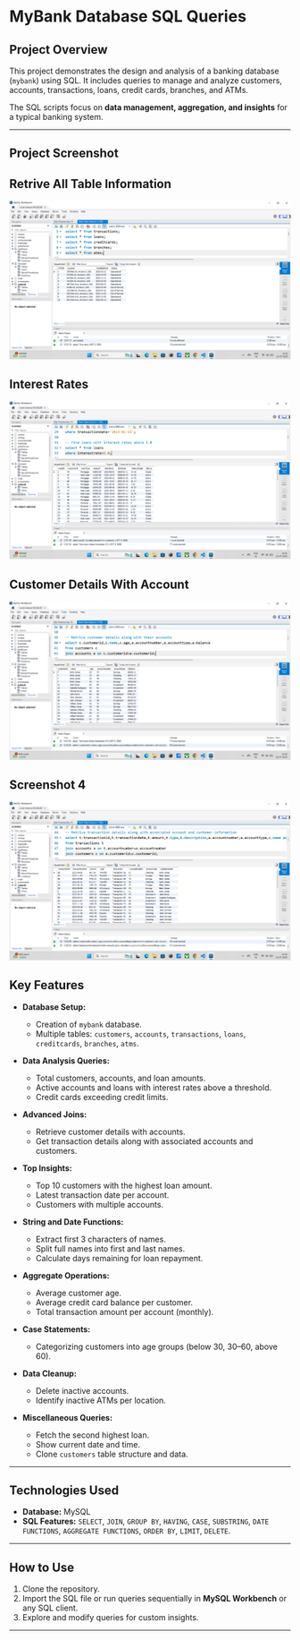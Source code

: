 # **MyBank Database SQL Queries**

## **Project Overview**

This project demonstrates the design and analysis of a banking database (`mybank`) using SQL. It includes queries to manage and analyze customers, accounts, transactions, loans, credit cards, branches, and ATMs.

The SQL scripts focus on **data management, aggregation, and insights** for a typical banking system.

---
## **Project Screenshot**
## Retrive All Table Information
![Bank Dataset Analysis Screenshot 1](https://github.com/Jayesh-dev-glitch/Bank-Dataset-Analysis-in-SQL/blob/main/Screenshot%202025-07-21%20125126%20-%20Copy.png)

## Interest Rates
![Bank Dataset Analysis Screenshot 2](https://github.com/Jayesh-dev-glitch/Bank-Dataset-Analysis-in-SQL/blob/main/Screenshot%202025-07-21%20125158.png)

## Customer Details With Account
![Bank Dataset Analysis Screenshot 3](https://github.com/Jayesh-dev-glitch/Bank-Dataset-Analysis-in-SQL/blob/main/Screenshot%202025-07-21%20125213.png)

## Screenshot 4
![Bank Dataset Analysis Screenshot 4](https://github.com/Jayesh-dev-glitch/Bank-Dataset-Analysis-in-SQL/blob/main/Screenshot%202025-07-21%20125230.png)

## **Key Features**

* **Database Setup:**

  * Creation of `mybank` database.
  * Multiple tables: `customers`, `accounts`, `transactions`, `loans`, `creditcards`, `branches`, `atms`.

* **Data Analysis Queries:**

  * Total customers, accounts, and loan amounts.
  * Active accounts and loans with interest rates above a threshold.
  * Credit cards exceeding credit limits.

* **Advanced Joins:**

  * Retrieve customer details with accounts.
  * Get transaction details along with associated accounts and customers.

* **Top Insights:**

  * Top 10 customers with the highest loan amount.
  * Latest transaction date per account.
  * Customers with multiple accounts.

* **String and Date Functions:**

  * Extract first 3 characters of names.
  * Split full names into first and last names.
  * Calculate days remaining for loan repayment.

* **Aggregate Operations:**

  * Average customer age.
  * Average credit card balance per customer.
  * Total transaction amount per account (monthly).

* **Case Statements:**

  * Categorizing customers into age groups (below 30, 30–60, above 60).

* **Data Cleanup:**

  * Delete inactive accounts.
  * Identify inactive ATMs per location.

* **Miscellaneous Queries:**

  * Fetch the second highest loan.
  * Show current date and time.
  * Clone `customers` table structure and data.

---

## **Technologies Used**

* **Database:** MySQL
* **SQL Features:**
  `SELECT`, `JOIN`, `GROUP BY`, `HAVING`, `CASE`, `SUBSTRING`, `DATE FUNCTIONS`, `AGGREGATE FUNCTIONS`, `ORDER BY`, `LIMIT`, `DELETE`.

---

## **How to Use**

1. Clone the repository.
2. Import the SQL file or run queries sequentially in **MySQL Workbench** or any SQL client.
3. Explore and modify queries for custom insights.

---
